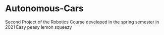# Autonomous-Cars
Second Project of the Robotics Course developed in the spring semester in 2021
Easy peasy lemon squeezy
